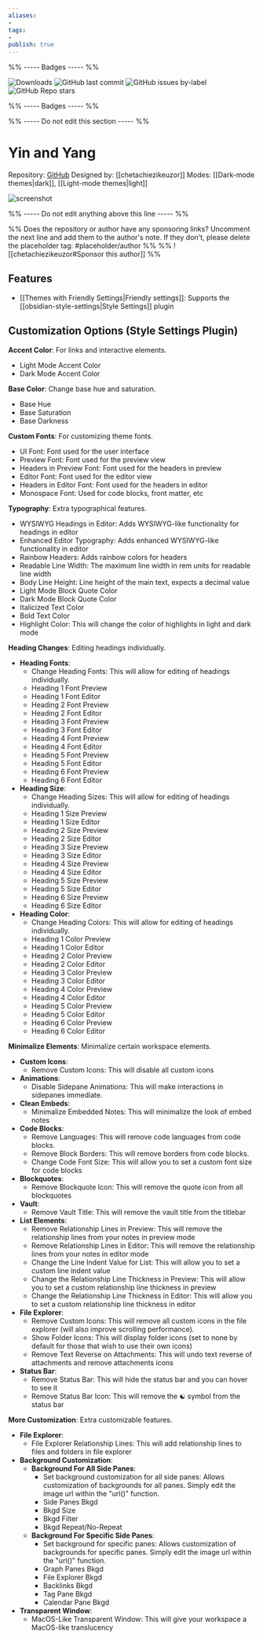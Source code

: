 ```yaml
---
aliases:
- 
tags: 
- 
publish: true
---
```


%% ----- Badges ----- %%

![Downloads](https://img.shields.io/badge/downloads-19842-573E7A?style=for-the-badge&logo=)
![GitHub last commit](https://img.shields.io/github/last-commit/chetachiezikeuzor/Yin-and-Yang-Theme?color=573E7A&label=last%20update&logo=github&style=for-the-badge)
![GitHub issues by-label](https://img.shields.io/github/issues/chetachiezikeuzor/Yin-and-Yang-Theme/help%20wanted?color=573E7A&logo=github&style=for-the-badge) 
![GitHub Repo stars](https://img.shields.io/github/stars/chetachiezikeuzor/Yin-and-Yang-Theme?color=573E7A&logo=github&style=for-the-badge)

%% ----- Badges ----- %%

%% ----- Do not edit this section ----- %%

# Yin and Yang

Repository: [GitHub](https://github.com/chetachiezikeuzor/Yin-and-Yang-Theme)
Designed by: [[chetachiezikeuzor]]
Modes: [[Dark-mode themes|dark]], [[Light-mode themes|light]]



![screenshot](https://github.com/chetachiezikeuzor/Yin-and-Yang-Theme/raw/main/assets/screenshot.png)

%% ----- Do not edit anything above this line ----- %% 

%% Does the repository or author have any sponsoring links? Uncomment the next line and add them to the author's note. If they don't, please delete the placeholder tag: #placeholder/author %%
%% ![[chetachiezikeuzor#Sponsor this author]] %%


## Features

- [[Themes with Friendly Settings|Friendly settings]]: Supports the [[obsidian-style-settings|Style Settings]] plugin

## Customization Options (Style Settings Plugin) 

**Accent Color**: For links and interactive elements.
- Light Mode Accent Color
- Dark Mode Accent Color

**Base Color**: Change base hue and saturation.
- Base Hue
- Base Saturation
- Base Darkness

**Custom Fonts**: For customizing theme fonts.
- UI Font: Font used for the user interface
- Preview Font: Font used for the preview view
- Headers in Preview Font: Font used for the headers in preview
- Editor Font: Font used for the editor view
- Headers in Editor Font: Font used for the headers in editor
- Monospace Font: Used for code blocks, front matter, etc

**Typography**: Extra typographical features.
- WYSIWYG Headings in Editor: Adds WYSIWYG-like functionality for headings in editor
- Enhanced Editor Typography: Adds enhanced WYSIWYG-like functionality in editor
- Rainbow Headers: Adds rainbow colors for headers
- Readable Line Width: The maximum line width in rem units for readable line width
- Body Line Height: Line height of the main text, expects a decimal value
- Light Mode Block Quote Color
- Dark Mode Block Quote Color
- Italicized Text Color
- Bold Text Color
- Highlight Color: This will change the color of highlights in light and dark mode

**Heading Changes**: Editing headings individually.
- **Heading Fonts**: 
    - Change Heading Fonts: This will allow for editing of headings individually.
    - Heading 1 Font Preview
    - Heading 1 Font Editor
    - Heading 2 Font Preview
    - Heading 2 Font Editor
    - Heading 3 Font Preview
    - Heading 3 Font Editor
    - Heading 4 Font Preview
    - Heading 4 Font Editor
    - Heading 5 Font Preview
    - Heading 5 Font Editor
    - Heading 6 Font Preview
    - Heading 6 Font Editor
- **Heading Size**: 
    - Change Heading Sizes: This will allow for editing of headings individually.
    - Heading 1 Size Preview
    - Heading 1 Size Editor
    - Heading 2 Size Preview
    - Heading 2 Size Editor
    - Heading 3 Size Preview
    - Heading 3 Size Editor
    - Heading 4 Size Preview
    - Heading 4 Size Editor
    - Heading 5 Size Preview
    - Heading 5 Size Editor
    - Heading 6 Size Preview
    - Heading 6 Size Editor
- **Heading Color**: 
    - Change Heading Colors: This will allow for editing of headings individually.
    - Heading 1 Color Preview
    - Heading 1 Color Editor
    - Heading 2 Color Preview
    - Heading 2 Color Editor
    - Heading 3 Color Preview
    - Heading 3 Color Editor
    - Heading 4 Color Preview
    - Heading 4 Color Editor
    - Heading 5 Color Preview
    - Heading 5 Color Editor
    - Heading 6 Color Preview
    - Heading 6 Color Editor

**Minimalize Elements**: Minimalize certain workspace elements.
- **Custom Icons**: 
    - Remove Custom Icons: This will disable all custom icons
- **Animations**: 
    - Disable Sidepane Animations: This will make interactions in sidepanes immediate.
- **Clean Embeds**: 
    - Minimalize Embedded Notes: This will minimalize the look of embed notes
- **Code Blocks**: 
    - Remove Languages: This will remove code languages from code blocks.
    - Remove Block Borders: This will remove borders from code blocks.
    - Change Code Font Size: This will allow you to set a custom font size for code blocks
- **Blockquotes**: 
    - Remove Blockquote Icon: This will remove the quote icon from all blockquotes
- **Vault**: 
    - Remove Vault Title: This will remove the vault title from the titlebar
- **List Elements**: 
    - Remove Relationship Lines in Preview: This will remove the relationship lines from your notes in preview mode
    - Remove Relationship Lines in Editor: This will remove the relationship lines from your notes in editor mode
    - Change the Line Indent Value for List: This will allow you to set a custom line indent value
    - Change the Relationship Line Thickness in Preview: This will allow you to set a custom relationship line thickness in preview
    - Change the Relationship Line Thickness in Editor: This will allow you to set a custom relationship line thickness in editor
- **File Explorer**: 
    - Remove Custom Icons: This will remove all custom icons in the file explorer (will also improve scrolling performance).
    - Show Folder Icons: This will display folder icons (set to none by default for those that wish to use their own icons)
    - Remove Text Reverse on Attachments: This will undo text reverse of attachments and remove attachments icons
- **Status Bar**: 
    - Remove Status Bar: This will hide the status bar and you can hover to see it
    - Remove Status Bar Icon: This will remove the ☯️ symbol from the status bar

**More Customization**: Extra customizable features.
- **File Explorer**: 
    - File Explorer Relationship Lines: This will add relationship lines to files and folders in file explorer
- **Background Customization**: 
    - **Background For All Side Panes**: 
        - Set background customization for all side panes: Allows customization of backgrounds for all panes. Simply edit the image url within the "url()" function.
        - Side Panes Bkgd
        - Bkgd Size
        - Bkgd Filter
        - Bkgd Repeat/No-Repeat
    - **Background For Specific Side Panes**: 
        - Set background for specific panes: Allows customization of backgrounds for specific panes. Simply edit the image url within the "url()" function.
        - Graph Panes Bkgd
        - File Explorer Bkgd
        - Backlinks Bkgd
        - Tag Pane Bkgd
        - Calendar Pane Bkgd
- **Transparent Window**: 
    - MacOS-Like Transparent Window: This will give your workspace a MacOS-like translucency

